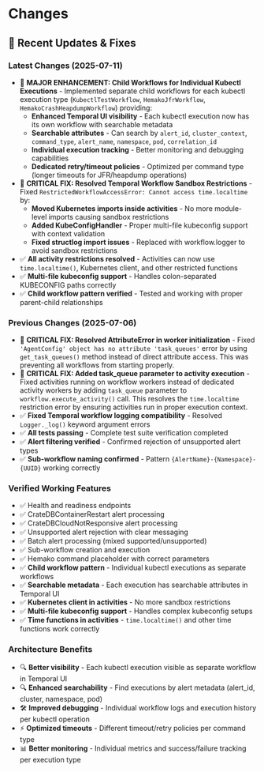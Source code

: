# Changes

## 🔧 Recent Updates & Fixes

### Latest Changes (2025-07-11)
- 🎯 **MAJOR ENHANCEMENT: Child Workflows for Individual Kubectl Executions** - Implemented separate child workflows for each kubectl execution type (`KubectlTestWorkflow`, `HemakoJfrWorkflow`, `HemakoCrashHeapdumpWorkflow`) providing:
  - **Enhanced Temporal UI visibility** - Each kubectl execution now has its own workflow with searchable metadata
  - **Searchable attributes** - Can search by `alert_id`, `cluster_context`, `command_type`, `alert_name`, `namespace`, `pod`, `correlation_id`
  - **Individual execution tracking** - Better monitoring and debugging capabilities
  - **Dedicated retry/timeout policies** - Optimized per command type (longer timeouts for JFR/heapdump operations)
- 🚨 **CRITICAL FIX: Resolved Temporal Workflow Sandbox Restrictions** - Fixed `RestrictedWorkflowAccessError: Cannot access time.localtime` by:
  - **Moved Kubernetes imports inside activities** - No more module-level imports causing sandbox restrictions
  - **Added KubeConfigHandler** - Proper multi-file kubeconfig support with context validation
  - **Fixed structlog import issues** - Replaced with workflow.logger to avoid sandbox restrictions
- ✅ **All activity restrictions resolved** - Activities can now use `time.localtime()`, Kubernetes client, and other restricted functions
- ✅ **Multi-file kubeconfig support** - Handles colon-separated KUBECONFIG paths correctly
- ✅ **Child workflow pattern verified** - Tested and working with proper parent-child relationships

### Previous Changes (2025-07-06)
- 🚨 **CRITICAL FIX: Resolved AttributeError in worker initialization** - Fixed `'AgentConfig' object has no attribute 'task_queues'` error by using `get_task_queues()` method instead of direct attribute access. This was preventing all workflows from starting properly.
- 🚨 **CRITICAL FIX: Added task_queue parameter to activity execution** - Fixed activities running on workflow workers instead of dedicated activity workers by adding `task_queue` parameter to `workflow.execute_activity()` call. This resolves the `time.localtime` restriction error by ensuring activities run in proper execution context.
- ✅ **Fixed Temporal workflow logging compatibility** - Resolved `Logger._log()` keyword argument errors
- ✅ **All tests passing** - Complete test suite verification completed
- ✅ **Alert filtering verified** - Confirmed rejection of unsupported alert types
- ✅ **Sub-workflow naming confirmed** - Pattern `{AlertName}-{Namespace}-{UUID}` working correctly

### Verified Working Features
- ✅ Health and readiness endpoints
- ✅ CrateDBContainerRestart alert processing
- ✅ CrateDBCloudNotResponsive alert processing
- ✅ Unsupported alert rejection with clear messaging
- ✅ Batch alert processing (mixed supported/unsupported)
- ✅ Sub-workflow creation and execution
- ✅ Hemako command placeholder with correct parameters
- ✅ **Child workflow pattern** - Individual kubectl executions as separate workflows
- ✅ **Searchable metadata** - Each execution has searchable attributes in Temporal UI
- ✅ **Kubernetes client in activities** - No more sandbox restrictions
- ✅ **Multi-file kubeconfig support** - Handles complex kubeconfig setups
- ✅ **Time functions in activities** - `time.localtime()` and other time functions work correctly

### Architecture Benefits
- 🔍 **Better visibility** - Each kubectl execution visible as separate workflow in Temporal UI
- 🔍 **Enhanced searchability** - Find executions by alert metadata (alert_id, cluster, namespace, pod)
- 🛠️ **Improved debugging** - Individual workflow logs and execution history per kubectl operation
- ⚡ **Optimized timeouts** - Different timeout/retry policies per command type
- 📊 **Better monitoring** - Individual metrics and success/failure tracking per execution type